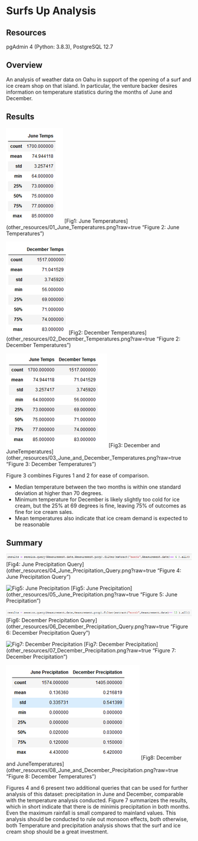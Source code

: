 # Surfs Up Analysis
## Resources
pgAdmin 4 (Python: 3.8.3), PostgreSQL 12.7


## Overview
An analysis of weather data on Oahu in support of the opening of a surf and ice cream shop on that island.  In particular, the venture backer desires information on temperature statistics during the months of June and December.



## Results


![Fig1: June Temperatures](other_resources/01_June_Temperatures.png)
[Fig1: June Temperatures](other_resources/01_June_Temperatures.png?raw=true “Figure 2: June Temperatures”)




![Fig2: December Temperatures](other_resources/02_December_Temperatures.png)
[Fig2: December Temperatures](other_resources/02_December_Temperatures.png?raw=true “Figure 2: December Temperatures”)





![Fig3: December And June Temperatures](other_resources/03_June_and_December_Temperatures.png)
[Fig3: December and JuneTemperatures](other_resources/03_June_and_December_Temperatures.png?raw=true “Figure 3: December Temperatures”)

Figure 3 combines Figures 1 and 2 for ease of comparison. 
- Median temperature between the two months is within one standard deviation at higher than 70 degrees.
- Minimum temperature for December is likely slightly too cold for ice cream, but the 25% at 69 degrees is fine, leaving 75% of outcomes as fine for ice cream sales.
- Mean temperatures also indicate that ice cream demand is expected to be reasonable

## Summary



![Fig4: June Precipitation Query](other_resources/04_June_Precipitation_Query.png)
[Fig4: June Precipitation Query](other_resources/04_June_Precipitation_Query.png?raw=true “Figure 4: June Precipitation Query”)



![Fig5: June Precipitation](other_resources/05_June_Precipitation.png)
[Fig5: June Precipitation](other_resources/05_June_Precipitation.png?raw=true “Figure 5: June Precipitation”)




![Fig6: December Precipitation Query](other_resources/06_December_Precipitation_Query.png)
[Fig6: December Precipitation Query](other_resources/06_December_Precipitation_Query.png?raw=true “Figure 6: December Precipitation Query”)








![Fig7: December Precipitation](other_resources/07_December_Precipitation.png)
[Fig7: December Precipitation](other_resources/07_December_Precipitation.png?raw=true “Figure 7: December Precipitation”)










![Fig8: December And June Temperatures](other_resources/08_June_and_December_Precipitation.png)
[Fig8: December and JuneTemperatures](other_resources/08_June_and_December_Precipitation.png?raw=true “Figure 8: December Temperatures”)


Figures 4 and 6 present two additional queries that can be used for further analysis of this dataset: precipitation in June and December, comparable with the temperature analysis conducted.  Figure 7 summarizes the results, which in short indicate that there is de minimis precipitation in both months.  Even the maximum rainfall is small compared to mainland values.  This analysis should be conducted to rule out monsoon effects, both otherwise, both Temperature and precipitation analysis shows that the surf and ice cream shop should be a great investment.





